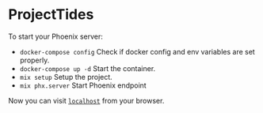 # ProjectTides

To start your Phoenix server:
  * `docker-compose config` Check if docker config and env variables are set properly. 
  * `docker-compose up -d` Start the container.
  * `mix setup` Setup the project.
  * `mix phx.server` Start Phoenix endpoint 

Now you can visit [`localhost`](http://localhost) from your browser.
